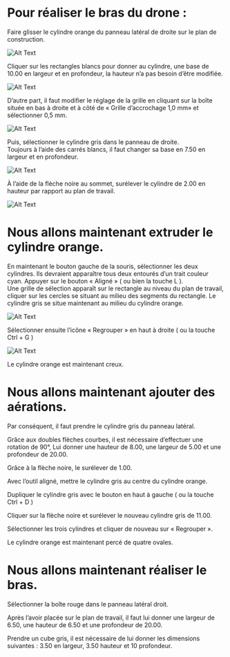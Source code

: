 # **Pour réaliser le bras du drone :**


Faire glisser le cylindre orange du panneau latéral de droite sur le plan de construction.

![Alt Text](https://github.com/emlyon/makerstime/blob/master/Drone%20Gifs/01.gif)

Cliquer sur les rectangles blancs pour donner au cylindre, une base de 10.00 en largeur et en profondeur, la hauteur n’a pas besoin d’être modifiée.

![Alt Text](https://github.com/emlyon/makerstime/blob/master/Drone%20Gifs/02.gif)

D’autre part, il faut modifier le réglage de la grille en cliquant sur la boîte située en bas à droite et à côté de 
« Grille d’accrochage 1,0 mm» et sélectionner 0,5 mm.  

![Alt Text](https://github.com/emlyon/makerstime/blob/master/Drone%20Gifs/03-2.gif)

Puis, sélectionner le cylindre gris dans le panneau de droite.  
Toujours à l’aide des carrés blancs, il faut changer sa base en 7.50 en largeur et en profondeur.

![Alt Text](https://github.com/emlyon/makerstime/blob/master/Drone%20Gifs/04.gif)

À l’aide de la flèche noire au sommet, surélever le cylindre de 2.00 en hauteur par rapport au plan de travail.  

![Alt Text](https://github.com/emlyon/makerstime/blob/master/Drone%20Gifs/05.gif)


# **Nous allons maintenant extruder le cylindre orange.**

En maintenant le bouton gauche de la souris, sélectionner les deux cylindres.
Ils devraient apparaître tous deux entourés d’un trait couleur cyan. 
Appuyer sur le bouton « Aligné » ( ou bien la touche L ).  
Une grille de sélection apparaît sur le rectangle au niveau du plan de travail,  cliquer sur les cercles se situant au milieu des segments du rectangle.  Le cylindre gris se situe maintenant au milieu du cylindre orange.

![Alt Text](https://github.com/emlyon/makerstime/blob/master/Drone%20Gifs/06.gif)

Sélectionner ensuite l’icône « Regrouper » en haut à droite ( ou la touche Ctrl + G )

![Alt Text](https://github.com/emlyon/makerstime/blob/master/Drone%20Gifs/07.gif)

Le cylindre orange est maintenant creux.


# **Nous allons maintenant ajouter des aérations.**

Par conséquent, il faut prendre le cylindre gris du panneau latéral.

Grâce aux doubles flèches courbes, il est nécessaire d’effectuer une rotation de 90°, 
Lui donner une hauteur de 8.00, une largeur de 5.00 et une profondeur de 20.00.

Grâce à la flèche noire, le surélever de 1.00.

Avec l’outil aligné, mettre le cylindre gris au centre du cylindre orange.

Dupliquer le cylindre gris avec le bouton en haut à gauche ( ou la touche Ctrl + D )

Cliquer sur la flèche noire et surélever le nouveau cylindre gris de 11.00.

Sélectionner les trois cylindres et cliquer de nouveau sur « Regrouper ».

Le cylindre orange est maintenant percé de quatre ovales.


# **Nous allons maintenant réaliser le bras.**

Sélectionner la boîte rouge dans le panneau latéral droit.

Après l’avoir placée sur le plan de travail, il faut lui donner une largeur de 6.50, une hauteur de 6.50 et une profondeur de 20.00.

Prendre un cube gris, il est nécessaire de lui donner les dimensions suivantes : 
3.50 en largeur, 3.50 hauteur et 10 profondeur. 
